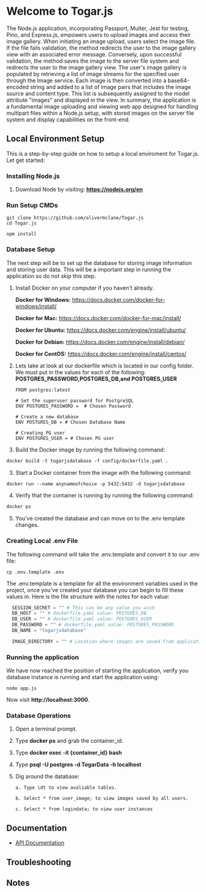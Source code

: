# Welcome to Togar.js
The Node.js application, incorporating Passport, Multer, Jest for testing, Pino, and Express.js, empowers users to upload images and access their image gallery. When initiating an image upload, users select the image file. If the file fails validation, the method redirects the user to the image gallery view with an associated error message. Conversely, upon successful validation, the method saves the image to the server file system and redirects the user to the image gallery view. The user's image gallery is populated by retrieving a list of image streams for the specified user through the Image service. Each image is then converted into a base64-encoded string and added to a list of image pairs that includes the image source and content type. This list is subsequently assigned to the model attribute "images" and displayed in the view. In summary, the application is a fundamental image uploading and viewing web app designed for handling multipart files within a Node.js setup, with stored images on the server file system and display capabilities on the front-end.

## Local Environment Setup
This is a step-by-step guide on how to setup a local enviroment for Togar.js. Let get started:
### Installing Node.js
1. Download Node by visiting:  **https://nodejs.org/en**
### Run Setup CMDs
```shell
git clone https://github.com/olivermclane/Togar.js
cd Togar.js
```
```shell
npm install
```
### Database Setup

The next step will be to set up the database for storing image information and storing user data. This will be a important step in running the application so do not skip this step.
1. Install Docker on your computer if you haven't already.

   **Docker for Windows:** https://docs.docker.com/docker-for-windows/install/
      
   **Docker for Mac:** https://docs.docker.com/docker-for-mac/install/
      
   **Docker for Ubuntu:** https://docs.docker.com/engine/install/ubuntu/
      
   **Docker for Debian:** https://docs.docker.com/engine/install/debian/
      
   **Docker for CentOS:** https://docs.docker.com/engine/install/centos/

2. Lets take at look at our dockerfile which is located in our config folder. We must put in the values for each of the following: **POSTGRES_PASSWORD,POSTGRES_DB,and POSTGRES_USER** 
    ```shell
    FROM postgres:latest
    
    # Set the superuser password for PostgreSQL
    ENV POSTGRES_PASSWORD =  # Chosen Password
    
    # Create a new database
    ENV POSTGRES_DB = # Chosen Database Name
    
    # Creating PG user
    ENV POSTGRES_USER = # Chosen PG user
    ```
2. Build the Docker image by running the following command: 
```dockerfile
docker build -t togarjsdatabase -f config/dockerfile.yaml .
```
3. Start a Docker container from the image with the following command:
``` dockerfile
docker run --name anynameofchoice -p 5432:5432 -d togarjsdatabase
```
4. Verify that the container is running by running the following command:
``` dockerfile
docker ps 
```
5. You've created the database and can move on to the .env template changes.

### Creating Local .env File
The following command will take the .env.template and convert it to our .env file:
```shell
cp .env.template .env
```
The .env.template is a template for all the environment variables used in the project, once you've created your database you can begin to fill these values in. Here is the file structure with the notes for each value:
```python
  SESSION_SECRET = "" # This can be any value you wish
  DB_HOST = "" # dockerfile.yaml value: POSTGRES_DB
  DB_USER = "" # dockerfile.yaml value: POSTGRES_USER
  DB_PASSWORD = "" # dockerfile.yaml value: POSTGRES_PASSWORD
  DB_NAME = "togarjsdatabase"

  IMAGE_DIRECTORY = "" # Location where images are saved from application

```
### Running the application
We have now reached the position of starting the application, verify you database instance is running and start the application using:
``` shell
node app.js
```
Now visit **http://localhost:3000**.


### Database Operations
1. Open a terminal prompt.
2. Type **docker ps** and grab the container_id.
3. Type **docker exec -it {container_id} bash**
4. Type **psql -U postgres -d TogarData -h localhost**
5. Dig around the database:

       a. Type \dt to view avaliable tables.
       
       b. Select * from user_image; to view images saved by all users.
   
       c. Select * from logindata; to view user instances
   
## Documentation
- [API Documentation](https://olivermclane.github.io/Togar.js/)
## Troubleshooting
## Notes


